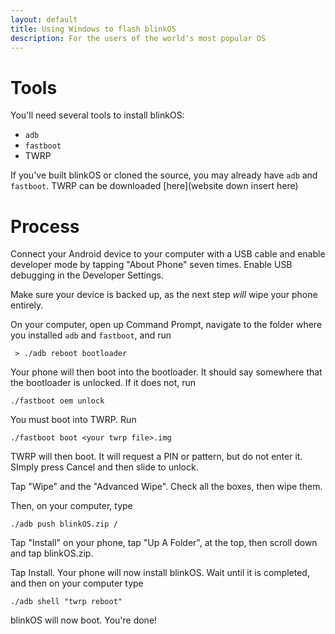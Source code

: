 ```yaml
---
layout: default
title: Using Windows to flash blinkOS
description: For the users of the world's most popular OS
---
```


# Tools

You'll need several tools to install blinkOS:
* `adb`
* `fastboot`
* TWRP

If you've built blinkOS or cloned the source, you may already have `adb` and `fastboot`.
TWRP can be downloaded [here](website down insert here)

# Process

Connect your Android device to your computer with a USB cable and enable developer mode by tapping
"About Phone" seven times.
Enable USB debugging in the Developer Settings.

Make sure your device is backed up, as the next step *will* wipe your phone entirely.

On your computer, open up Command Prompt, navigate to the folder where you installed `adb` and `fastboot`, 
and run
```
 > ./adb reboot bootloader
```

Your phone will then boot into the bootloader. It should say somewhere that the bootloader is unlocked.
If it does not, run
```
./fastboot oem unlock
```
You must boot into TWRP. Run
```
./fastboot boot <your twrp file>.img
```
TWRP will then boot. It will request a PIN or pattern, but do not enter it. SImply press Cancel and then slide to
unlock.

Tap "Wipe" and the "Advanced Wipe".
Check all the boxes, then wipe them.

Then, on your computer, type
```
./adb push blinkOS.zip /
```
Tap "Install" on your phone, tap "Up A Folder", at the top, then scroll down and tap blinkOS.zip.

Tap Install.
Your phone will now install blinkOS. Wait until it is completed, and then on your computer type
```
./adb shell "twrp reboot"
```
blinkOS will now boot. You're done!